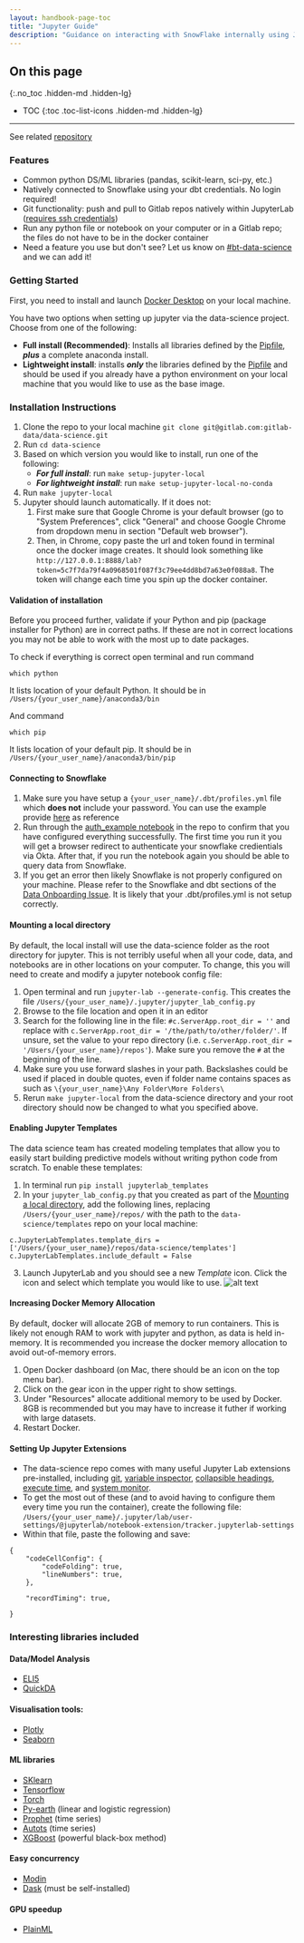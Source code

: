 ```yaml
---
layout: handbook-page-toc
title: "Jupyter Guide"
description: "Guidance on interacting with SnowFlake internally using JupyterLab"
---
```


## On this page
{:.no_toc .hidden-md .hidden-lg}

- TOC
{:toc .toc-list-icons .hidden-md .hidden-lg}

---
See related [repository](https://gitlab.com/gitlab-data/data-science)

### Features

- Common python DS/ML libraries (pandas, scikit-learn, sci-py, etc.)
- Natively connected to Snowflake using your dbt credentials. No login required!
- Git functionality: push and pull to Gitlab repos natively within JupyterLab ([requires ssh credentials](https://docs.gitlab.com/ee/ssh/index.html))
- Run any python file or notebook on your computer or in a Gitlab repo; the files do not have to be in the docker container
- Need a feature you use but don't see? Let us know on [#bt-data-science](https://gitlab.slack.com/archives/C027285JQ4E) and we can add it!

### Getting Started
First, you need to install and launch [Docker Desktop](https://www.docker.com/products/docker-desktop) on your local machine.

You have two options when setting up jupyter via the data-science project. Choose from one of the following:
- **Full install (Recommended)**: Installs all libraries defined by the [Pipfile](https://gitlab.com/gitlab-data/data-science/-/blob/main/Pipfile), **_plus_** a complete anaconda install.
- **Lightweight install**: installs **_only_** the libraries defined by the [Pipfile](https://gitlab.com/gitlab-data/data-science/-/blob/main/Pipfile) and should be used if you already have a python environment on your local machine that you would like to use as the base image.

### Installation Instructions

1. Clone the repo to your local machine `git clone git@gitlab.com:gitlab-data/data-science.git`
2. Run `cd data-science`
3. Based on which version you would like to install, run one of the following:
    - **_For full install_**: run `make setup-jupyter-local`
    - **_For lightweight install_**: run `make setup-jupyter-local-no-conda` 
4. Run `make jupyter-local`
5. Jupyter should launch automatically. If it does not: 
   1. First make sure that Google Chrome is your default browser (go to "System Preferences", click "General" and choose Google Chrome from dropdown menu in section "Default web browser"). 
   2. Then, in Chrome, copy paste the url and token found in terminal once the docker image creates. It should look something like `http://127.0.0.1:8888/lab?token=5c7f7da79f4a0968501f087f3c79ee4dd8bd7a63e0f088a8`. The token will change each time you spin up the docker container.

#### Validation of installation

Before you proceed further, validate if your Python and pip (package installer for Python) are in correct paths. If these are not in correct locations you may not be able to work with the most up to date packages.

To check if everything is correct open terminal and run command 

``which python`` 

It lists location of your default Python. It should be in ``/Users/{your_user_name}/anaconda3/bin``

And command 

``which pip``

It lists location of your default pip. It should be in ``/Users/{your_user_name}/anaconda3/bin/pip``

#### Connecting to Snowflake

1. Make sure you have setup a `{your_user_name}/.dbt/profiles.yml` file which **does not** include your password. You can use the example provide [here](https://gitlab.com/gitlab-data/analytics/-/blob/master/admin/sample_profiles.yml) as reference
1. Run through the [auth_example notebook](https://gitlab.com/gitlab-data/data-science/-/blob/main/examples/auth_example.ipynb) in the repo to confirm that you have configured everything successfully. The first time you run it you will get a browser redirect to authenticate your snowflake credientials via Okta. After that, if you run the notebook again you should be able to query data from Snowflake.  
1. If you get an error then likely Snowflake is not properly configured on your machine. Please refer to the Snowflake and dbt sections of the [Data Onboarding Issue](https://gitlab.com/gitlab-data/analytics/-/blob/master/.gitlab/issue_templates/Data%20Onboarding.md). It is likely that your .dbt/profiles.yml is not setup correctly.


#### Mounting a local directory

By default, the local install will use the data-science folder as the root directory for jupyter. This is not terribly useful when all your code, data, and notebooks are in other locations on your computer. To change, this you will need to create and modify a jupyter notebook config file:
1. Open terminal and run `jupyter-lab --generate-config`. This creates the file `/Users/{your_user_name}/.jupyter/jupyter_lab_config.py`
1. Browse to the file location and open it in an editor
1. Search for the following line in the file: `#c.ServerApp.root_dir = ''` and replace with `c.ServerApp.root_dir = '/the/path/to/other/folder/'`. If unsure, set the value to your repo directory (i.e. `c.ServerApp.root_dir = '/Users/{your_user_name}/repos'`). Make sure you remove the `#` at the beginning of the line.
1. Make sure you use forward slashes in your path. Backslashes could be used if placed in double quotes, even if folder name contains spaces as such as `\{your_user_name}\Any Folder\More Folders\`
1. Rerun `make jupyter-local` from the data-science directory and your root directory should now be changed to what you specified above. 

#### Enabling Jupyter Templates
The data science team has created modeling templates that allow you to easily start building predictive models without writing python code from scratch. To enable these templates:
1. In terminal run `pip install jupyterlab_templates`
2. In your `jupyter_lab_config.py` that you created as part of the [Mounting a local directory](https://about.gitlab.com/handbook/business-technology/data-team/platform/jupyter-guide/#mounting-a-local-directory), add the following lines, replacing `/Users/{your_user_name}/repos/` with the path to the `data-science/templates` repo on your local machine:
```
c.JupyterLabTemplates.template_dirs = ['/Users/{your_user_name}/repos/data-science/templates']
c.JupyterLabTemplates.include_default = False
```
3. Launch JupyterLab and you should see a new _Template_ icon. Click the icon and select which template you would like to use.
![alt text](sites/handbook/source/handbook/business-technology/data-team/platform/jupyter-guide/jupyter-screen-shot.png)

#### Increasing Docker Memory Allocation

By default, docker will allocate 2GB of memory to run containers. This is likely not enough RAM to work with jupyter and python, as data is held in-memory. It is recommended you increase the docker memory allocation to avoid out-of-memory errors.
1. Open Docker dashboard (on Mac, there should be an icon on the top menu bar).
1. Click on the gear icon in the upper right to show settings.
1. Under "Resources" allocate additional memory to be used by Docker. 8GB is recommended but you may have to increase it futher if working with large datasets.
1. Restart Docker. 

#### Setting Up Jupyter Extensions

- The data-science repo comes with many useful Jupyter Lab extensions pre-installed, including [git](https://github.com/jupyterlab/jupyterlab-git), [variable inspector](https://github.com/lckr/jupyterlab-variableInspector), [collapsible headings](https://github.com/aquirdTurtle/Collapsible_Headings), [execute time](https://github.com/deshaw/jupyterlab-execute-time), and [system monitor](https://github.com/jtpio/jupyterlab-system-monitor). 
- To get the most out of these (and to avoid having to configure them every time you run the container), create the following file: `/Users/{your_user_name}/.jupyter/lab/user-settings/@jupyterlab/notebook-extension/tracker.jupyterlab-settings`
- Within that file, paste the following and save: 

```
{
    "codeCellConfig": {
        "codeFolding": true,
        "lineNumbers": true,
    },
    
    "recordTiming": true,
    
}
```

### Interesting libraries included

#### Data/Model Analysis

* [ELI5](https://eli5.readthedocs.io/en/latest/overview.html#installation)
* [QuickDA](https://pypi.org/project/quickda/)
  
#### Visualisation tools: 

* [Plotly](https://plotly.com/python/)
* [Seaborn](https://seaborn.pydata.org/)

#### ML libraries

* [SKlearn](https://scikit-learn.org/stable/index.html)
* [Tensorflow](https://www.tensorflow.org/api_docs/python/tf)
* [Torch](https://pytorch.org/)
* [Py-earth](https://contrib.scikit-learn.org/py-earth/content.html) (linear and logistic regression) 
* [Prophet](https://facebook.github.io/prophet/docs/quick_start.html#python-api) (time series)
* [Autots](https://pypi.org/project/AutoTS/) (time series)
* [XGBoost](https://xgboost.readthedocs.io/en/latest/python/python_intro.html) (powerful black-box method) 

#### Easy concurrency

* [Modin](https://modin.readthedocs.io/en/latest/#)
* [Dask](https://dask.org/) (must be self-installed)

#### GPU speedup

* [PlainML](https://github.com/plaidml/plaidml)
